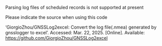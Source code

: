 Parsing log files of scheduled records is not supported at present

Please indicate the source when using this code

‘GiorgioZhou/GNSSLog2excel: Convert the log file(.nmea) generated by gnsslogger to excel’. Accessed: Mar. 22, 2025. [Online]. Available: https://github.com/GiorgioZhou/GNSSLog2excel

